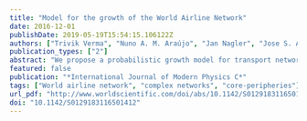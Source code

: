 ```yaml
---
title: "Model for the growth of the World Airline Network"
date: 2016-12-01
publishDate: 2019-05-19T15:54:15.106122Z
authors: ["Trivik Verma", "Nuno A. M. Araújo", "Jan Nagler", "Jose S. Andrade", "Hans J. Herrmann"]
publication_types: ["2"]
abstract: "We propose a probabilistic growth model for transport networks which employs a balance between popularity of nodes and the physical distance between nodes. By comparing the degree of each node in the model network and the WAN, we observe that the difference between the two is minimized for ${\\alpha \\approx 2}$. Interestingly, this is the value obtained for the node-node correlation function in the WAN. This suggests that our model explains quite well the growth of airline networks."
featured: false
publication: "*International Journal of Modern Physics C*"
tags: ["World airline network", "complex networks", "core-peripheries"]
url_pdf: "http://www.worldscientific.com/doi/abs/10.1142/S0129183116501412 http://arxiv.org/abs/1602.00147%0Ahttp://dx.doi.org/10.1142/S0129183116501412"
doi: "10.1142/S0129183116501412"
---
```

